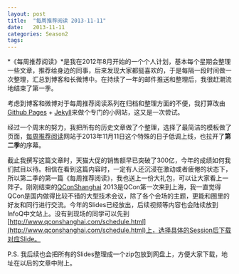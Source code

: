 ```yaml
---
layout: post
title:  "每周推荐阅读 2013-11-11"
date:   2013-11-11
categories: Season2 
tags:   
---
```


*《每周推荐阅读》*是我在2012年8月开始的一个个人计划，基本每个星期会整理一些文章，推荐给身边的同事，后来发现大家都挺喜欢的，于是每隔一段时间做一次整理，汇总到博客和长微博中。在持续了一年的邮件推送和整理后，我很赶潮流地结束了第一季。

考虑到博客和微博对于每周推荐阅读系列在归档和整理方面的不便，我打算改由[Github Pages](http://pages.github.com) + [Jekyll](http://github.com/mojombo/jekyll)来做个专门的小网站，这又是一次尝试。

经过一个周末的努力，我把所有的历史文章做了个整理，选择了最简洁的模板做了页面，[每周推荐阅读](http://reading.digitalsonic.me)网站于2013年11月11日这个特殊的日子低调上线，也拉开了**第二季**的序幕。

截止我撰写这篇文章时，天猫大促的销售额早已突破了300亿，今年的成绩如何我们拭目以待。相信在看到这篇内容时，一定有人还沉浸在激动或者疲倦的状态下，所以第二季的第一篇《每周推荐阅读》，我也送上一份大礼包，可以让大家看上一阵子。刚刚结束的[QConShanghai](http://www.qconshanghai.com/) 2013是QCon第一次来到上海，我一直觉得QCon是国内做得比较不错的大型技术会议，除了各个会场的主题，更能和圈里的好友和同行进行交流。今年的Slides已经放出，后续视频等内容也会陆续放到InfoQ中文站上。没有到现场的同学可以先到[http://www.qconshanghai.com/schedule.html](http://www.qconshanghai.com/schedule.html)上，选择具体的Session后下载对应Slide。

P.S.
我后续也会把所有的Slides整理成一个zip包放到网盘上，方便大家下载，地址在以后的文章中附上。